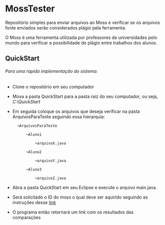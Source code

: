 # MossTester

Repositório simples para enviar arquivos ao Moss e verificar se os arquivos fonte enviados serão considerados plágio pela ferramenta.

O Moss é uma ferramenta utilizada por professores de universidades pelo mundo para verificar a possibilidade de plágio entre trabalhos dos alunos.

## QuickStart

###### Para uma rapida implementação do sistema:

- Clone o repositório em seu computador
- Mova a pasta QuickStart para a pasta raiz do seu computador, ou seja, *C:\QuickStart*
- Em seguida coloque os arquivos que deseja verificar na pasta ArquivosParaTeste seguindo essa hierarquia:

        ¬ArquivosParaTeste

            ¬Aluno1
            
                ¬arquivoX.java

            ¬Aluno2

                ¬arquivoY.java

            ¬Aluno3

                ¬arquivoZ.java


- Abra a pasta QuickStart em seu Eclipse e execute o arquivo main.java.
- Será solicitado o ID do moss o qual deve ser aquirido seguindo as instruções desse [link](http://theory.stanford.edu/~aiken/moss/)
- O programa então retornará um link com os resultados das comparações 